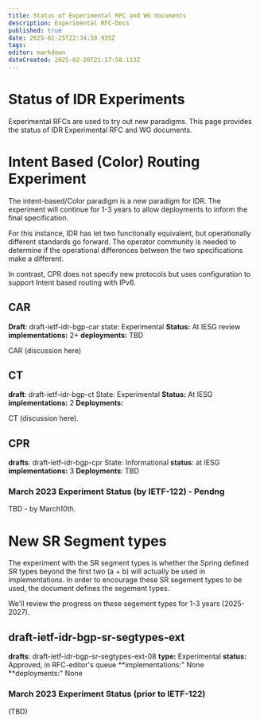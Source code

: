 ```yaml
---
title: Status of Experimental RFC and WG documents
description: Experimental RFC-Docs 
published: true
date: 2025-02-25T22:34:50.935Z
tags: 
editor: markdown
dateCreated: 2025-02-20T21:17:58.113Z
---
```


# Status of IDR Experiments 

Experimental RFCs are used to try out new paradigms.  This page provides the status of IDR Experimental RFC and WG documents.

# Intent Based (Color) Routing Experiment 

The intent-based/Color paradigm is a new paradigm for IDR. 
The experiment will continue for 1-3 years to allow deployments to inform the final specification. 

For this instance, IDR has let two functionally equivalent, but operationally different standards go forward.  The operator community is needed to determine if the operational differences between the two specifications make a different. 

In contrast, CPR does not specify new protocols but uses configuration to support Intent based routing with IPv6. 


## CAR 
**Draft**: draft-ietf-idr-bgp-car
state: Experimental 
**Status:** At IESG review 
**implementations:** 2+ 
**deployments:** TBD 

CAR (discussion here)


## CT 
**draft**: draft-ietf-idr-bgp-ct
State: Experimental 
**Status:** At IESG 
**implementations:** 2
**Deployments:** 

CT (discussion here). 



## CPR 
**drafts**: draft-ietf-idr-bgp-cpr
State: Informational 
**status**: at IESG
**implementations:** 3
**Deployments**: TBD 


### March 2023 Experiment Status (by IETF-122) - Pendng 

TBD - by March10th. 


# New SR Segment types 

The experiment with the SR segment types is whether the Spring defined SR types beyond the first two (a + b) will actually be used in implementations.  In order to encourage these SR segement types to be used, the document defines the segement types. 

We'll review the progress on these segement types for 1-3 years (2025-2027). 

## draft-ietf-idr-bgp-sr-segtypes-ext

**drafts**: draft-ietf-idr-bgp-sr-segtypes-ext-08
**type:** Experimental 
**status:** Approved, in RFC-editor's queue
**implementations:" None 
**deployments:" None 

### March 2023 Experiment Status (prior to IETF-122) 
(TBD) 